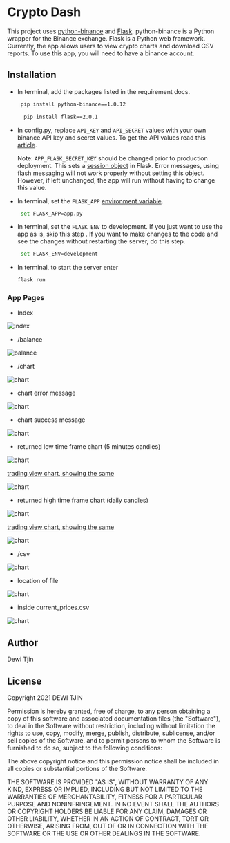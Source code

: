 # Crypto Dash

This project uses [python-binance](https://python-binance.readthedocs.io/en/latest/) and [Flask](https://flask.palletsprojects.com/en/2.0.x/).  python-binance is a Python wrapper for the Binance exchange.  Flask is a Python web framework. Currently, the app allows users to view crypto charts and download CSV reports.  To use this app, you will need to have a binance account.

## Installation

- In terminal, add the packages listed in the requirement docs.
   ```bash
    pip install python-binance==1.0.12
   ```
  ```bash
    pip install flask==2.0.1
   ```
  
- In config.py, replace `API_KEY` and `API_SECRET` values with your own binance API key and secret values.  To get the API values read this [article](https://www.binance.com/en/support/faq/360002502072/). 

  Note: `APP_FLASK_SECRET_KEY` should be changed prior to production deployment.  This sets a [session object](https://flask.palletsprojects.com/en/1.0.x/quickstart/#sessions) in Flask.  Error messages, using flash messaging will not work properly without setting this object.  However, if left unchanged, the app will run without having to change this value.

- In terminal, set the `FLASK_APP` [environment
  variable](https://flask.palletsprojects.com/en/2.0.x/quickstart/#tab-0-QmFzaA==).
   ```bash
    set FLASK_APP=app.py
   ```

- In terminal, set the `FLASK_ENV` to development. If you just want to use the app as is, skip this step .  If you want to make changes to the code and see the changes without restarting the server, do this step.
   ```bash
    set FLASK_ENV=development
   ```

- In terminal, to start the server enter
  ```bash
  flask run
  ```
  
### App Pages

- Index

![index](images/index.PNG)

- /balance

![balance](images/balance.PNG)

- /chart

![chart](images/chart.png)

- chart error message

![chart](images/chart_error_message.PNG)

- chart success message

![chart](images/chart_success_message.PNG)

- returned low time frame chart (5 minutes candles) 

![chart](images/low_time_frame_chart.PNG)

[trading view chart, showing the same](https://www.tradingview.com/chart/?symbol=BITTREX%3AETHBTC)

![chart](images/low_time_frame_chart_from_trading_view.PNG)

- returned high time frame chart (daily candles) 

![chart](images/high_time_frame_chart.PNG)

[trading view chart, showing the same](https://www.tradingview.com/chart/?symbol=BITTREX%3AETHBTC)

![chart](images/high_time_frame_chart_from_trading_view.PNG)

- /csv 

![chart](images/csv.PNG)

- location of file

![chart](images/csv_location.PNG)

- inside current_prices.csv

![chart](images/csv_content.PNG)

## Author

Dewi Tjin

## License

Copyright 2021 DEWI TJIN

Permission is hereby granted, free of charge, to any person obtaining a copy of this software and associated documentation files (the "Software"), to deal in the Software without restriction, including without limitation the rights to use, copy, modify, merge, publish, distribute, sublicense, and/or sell copies of the Software, and to permit persons to whom the Software is furnished to do so, subject to the following conditions:

The above copyright notice and this permission notice shall be included in all copies or substantial portions of the Software.

THE SOFTWARE IS PROVIDED "AS IS", WITHOUT WARRANTY OF ANY KIND, EXPRESS OR IMPLIED, INCLUDING BUT NOT LIMITED TO THE WARRANTIES OF MERCHANTABILITY, FITNESS FOR A PARTICULAR PURPOSE AND NONINFRINGEMENT. IN NO EVENT SHALL THE AUTHORS OR COPYRIGHT HOLDERS BE LIABLE FOR ANY CLAIM, DAMAGES OR OTHER LIABILITY, WHETHER IN AN ACTION OF CONTRACT, TORT OR OTHERWISE, ARISING FROM, OUT OF OR IN CONNECTION WITH THE SOFTWARE OR THE USE OR OTHER DEALINGS IN THE SOFTWARE.
